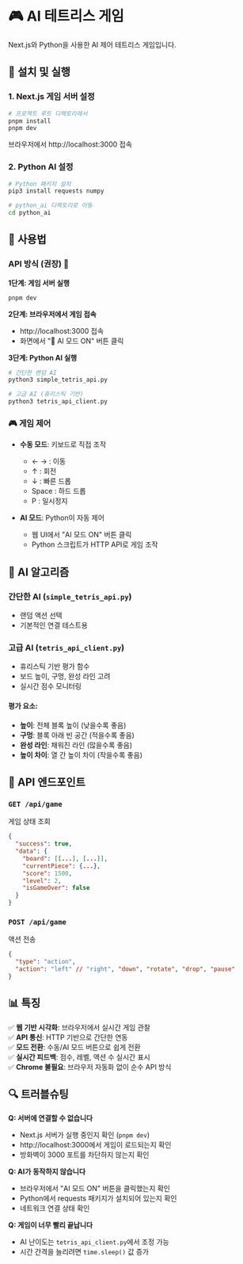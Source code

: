 # 🎮 AI 테트리스 게임

Next.js와 Python을 사용한 AI 제어 테트리스 게임입니다.

## 🚀 설치 및 실행

### 1. Next.js 게임 서버 설정

```bash
# 프로젝트 루트 디렉토리에서
pnpm install
pnpm dev
```

브라우저에서 http://localhost:3000 접속

### 2. Python AI 설정

```bash
# Python 패키지 설치
pip3 install requests numpy

# python_ai 디렉토리로 이동
cd python_ai
```

## 🎯 사용법

### API 방식 (권장) 🌟

**1단계: 게임 서버 실행**
```bash
pnpm dev
```

**2단계: 브라우저에서 게임 접속**
- http://localhost:3000 접속
- 화면에서 "🤖 AI 모드 ON" 버튼 클릭

**3단계: Python AI 실행**
```bash
# 간단한 랜덤 AI
python3 simple_tetris_api.py

# 고급 AI (휴리스틱 기반)
python3 tetris_api_client.py
```

### 🎮 게임 제어

- **수동 모드**: 키보드로 직접 조작
  - ← → : 이동
  - ↑ : 회전
  - ↓ : 빠른 드롭
  - Space : 하드 드롭
  - P : 일시정지

- **AI 모드**: Python이 자동 제어
  - 웹 UI에서 "AI 모드 ON" 버튼 클릭
  - Python 스크립트가 HTTP API로 게임 조작

## 🤖 AI 알고리즘

### 간단한 AI (`simple_tetris_api.py`)
- 랜덤 액션 선택
- 기본적인 연결 테스트용

### 고급 AI (`tetris_api_client.py`)
- 휴리스틱 기반 평가 함수
- 보드 높이, 구멍, 완성 라인 고려
- 실시간 점수 모니터링

#### 평가 요소:
- **높이**: 전체 블록 높이 (낮을수록 좋음)
- **구멍**: 블록 아래 빈 공간 (적을수록 좋음)
- **완성 라인**: 채워진 라인 (많을수록 좋음)
- **높이 차이**: 열 간 높이 차이 (작을수록 좋음)

## 🔧 API 엔드포인트

### `GET /api/game`
게임 상태 조회
```json
{
  "success": true,
  "data": {
    "board": [[...], [...]],
    "currentPiece": {...},
    "score": 1500,
    "level": 2,
    "isGameOver": false
  }
}
```

### `POST /api/game`
액션 전송
```json
{
  "type": "action",
  "action": "left" // "right", "down", "rotate", "drop", "pause"
}
```

## 📊 특징

✅ **웹 기반 시각화**: 브라우저에서 실시간 게임 관찰  
✅ **API 통신**: HTTP 기반으로 간단한 연동  
✅ **모드 전환**: 수동/AI 모드 버튼으로 쉽게 전환  
✅ **실시간 피드백**: 점수, 레벨, 액션 수 실시간 표시  
✅ **Chrome 불필요**: 브라우저 자동화 없이 순수 API 방식  

## 🔍 트러블슈팅

**Q: 서버에 연결할 수 없습니다**
- Next.js 서버가 실행 중인지 확인 (`pnpm dev`)
- http://localhost:3000에서 게임이 로드되는지 확인
- 방화벽이 3000 포트를 차단하지 않는지 확인

**Q: AI가 동작하지 않습니다**
- 브라우저에서 "AI 모드 ON" 버튼을 클릭했는지 확인
- Python에서 requests 패키지가 설치되어 있는지 확인
- 네트워크 연결 상태 확인

**Q: 게임이 너무 빨리 끝납니다**
- AI 난이도는 `tetris_api_client.py`에서 조정 가능
- 시간 간격을 늘리려면 `time.sleep()` 값 증가 